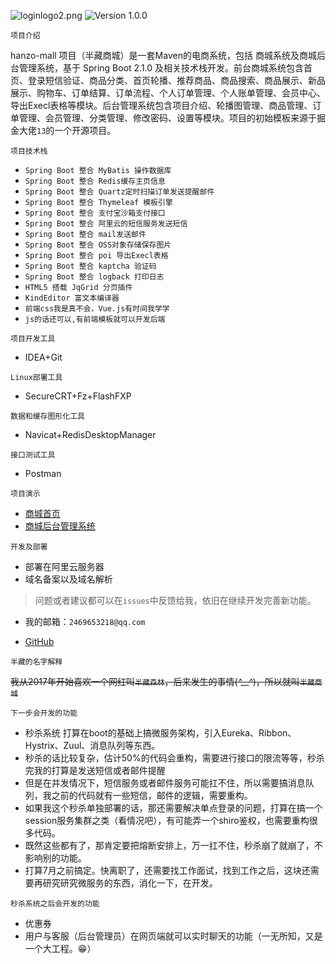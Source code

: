 ![loginlogo2.png](https://img.hacpai.com/file/2020/03/loginlogo2-29dc7fca.png)
![Version 1.0.0](https://img.shields.io/badge/version-1.0.0-yellow.svg)

`项目介绍`

hanzo-mall 项目（半藏商城）是一套Maven的电商系统，包括 商城系统及商城后台管理系统，基于 Spring Boot 2.1.0 及相关技术栈开发。前台商城系统包含首页、登录短信验证、商品分类、首页轮播、推荐商品、商品搜索、商品展示、新品展示、购物车、订单结算、订单流程、个人订单管理、个人账单管理、会员中心、导出Execl表格等模块。后台管理系统包含项目介绍、轮播图管理、商品管理、订单管理、会员管理、分类管理、修改密码、设置等模块。项目的初始模板来源于掘金大佬`13`的一个开源项目。

`项目技术栈`

- `Spring Boot 整合 MyBatis 操作数据库`
- `Spring Boot 整合 Redis缓存主页信息`
- `Spring Boot 整合 Quartz定时扫描订单发送提醒邮件`
- `Spring Boot 整合 Thymeleaf 模板引擎`
- `Spring Boot 整合 支付宝沙箱支付接口 `
- `Spring Boot 整合 阿里云的短信服务发送短信 `
- `Spring Boot 整合 mail发送邮件 `
- `Spring Boot 整合 OSS对象存储保存图片 `
- `Spring Boot 整合 poi 导出Execl表格 `
- `Spring Boot 整合 kaptcha 验证码 `
- `Spring Boot 整合 logback 打印日志`
- `HTML5 搭载 JqGrid 分页插件`
- `KindEditor 富文本编译器`
- `前端css我是真不会，Vue.js有时间我学学`
- `js的话还可以,有前端模板就可以开发后端`

`项目开发工具`

- IDEA+Git

`Linux部署工具`

- SecureCRT+Fz+FlashFXP

`数据和缓存图形化工具`

- Navicat+RedisDesktopManager

`接口测试工具`

- Postman

`项目演示`

- [商城首页](http://mall.babehome.com:28089/index)
- [商城后台管理系统](http://mall.babehome.com:28089/admin)

`开发及部署`

- 部署在阿里云服务器
- 域名备案以及域名解析

> 问题或者建议都可以在`issues`中反馈给我，依旧在继续开发完善新功能。

- 我的邮箱：`2469653218@qq.com`

- [GitHub](https://github.com/Tianhaoy/hanzomall)

`半藏的名字解释`

~~我从2017年开始喜欢一个网红叫`半藏森林`，后来发生的事情(*^__^*)，所以就叫`半藏商城`~~

`下一步会开发的功能`
- 秒杀系统 打算在boot的基础上搞微服务架构，引入Eureka、Ribbon、Hystrix、Zuul、消息队列等东西。
- 秒杀的话比较复杂，估计50%的代码会重构，需要进行接口的限流等等，秒杀完我的打算是发送短信或者邮件提醒
- 但是在并发情况下，短信服务或者邮件服务可能扛不住，所以需要搞消息队列，我之前的代码就有一些短信，邮件的逻辑，需要重构。
- 如果我这个秒杀单独部署的话，那还需要解决单点登录的问题，打算在搞一个session服务集群之类（看情况吧），有可能弄一个shiro鉴权，也需要重构很多代码。
- 既然这些都有了，那肯定要把熔断安排上，万一扛不住，秒杀崩了就崩了，不影响别的功能。
- 打算7月之前搞定。快离职了，还需要找工作面试，找到工作之后，这块还需要再研究研究微服务的东西，消化一下，在开发。

`秒杀系统之后会开发的功能`
- 优惠券
- 用户与客服（后台管理员）在网页端就可以实时聊天的功能（一无所知，又是一个大工程。😁）
